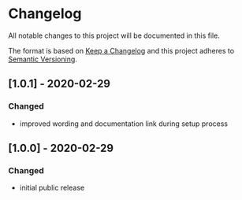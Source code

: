 # Changelog
All notable changes to this project will be documented in this file.

The format is based on [Keep a Changelog](http://keepachangelog.com/en/1.0.0/)
and this project adheres to [Semantic Versioning](http://semver.org/spec/v2.0.0.html).

## [1.0.1] - 2020-02-29
### Changed
- improved wording and documentation link during setup process

## [1.0.0] - 2020-02-29
### Changed
- initial public release
